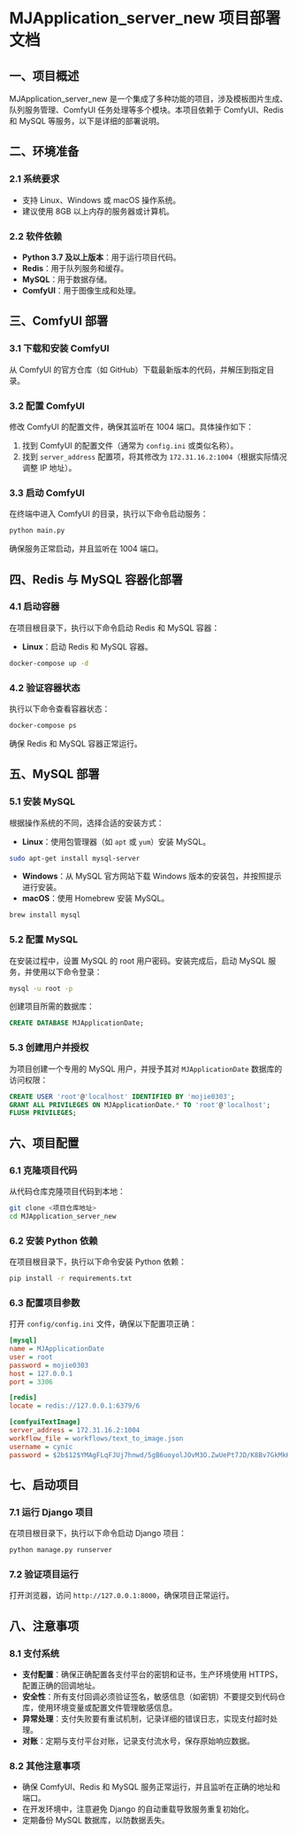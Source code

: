 # MJApplication_server_new 项目部署文档

## 一、项目概述
MJApplication_server_new 是一个集成了多种功能的项目，涉及模板图片生成、队列服务管理、ComfyUI 任务处理等多个模块。本项目依赖于 ComfyUI、Redis 和 MySQL 等服务，以下是详细的部署说明。

## 二、环境准备
### 2.1 系统要求
- 支持 Linux、Windows 或 macOS 操作系统。
- 建议使用 8GB 以上内存的服务器或计算机。

### 2.2 软件依赖
- **Python 3.7 及以上版本**：用于运行项目代码。
- **Redis**：用于队列服务和缓存。
- **MySQL**：用于数据存储。
- **ComfyUI**：用于图像生成和处理。

## 三、ComfyUI 部署
### 3.1 下载和安装 ComfyUI
从 ComfyUI 的官方仓库（如 GitHub）下载最新版本的代码，并解压到指定目录。

### 3.2 配置 ComfyUI
修改 ComfyUI 的配置文件，确保其监听在 1004 端口。具体操作如下：
1. 找到 ComfyUI 的配置文件（通常为 `config.ini` 或类似名称）。
2. 找到 `server_address` 配置项，将其修改为 `172.31.16.2:1004`（根据实际情况调整 IP 地址）。

### 3.3 启动 ComfyUI
在终端中进入 ComfyUI 的目录，执行以下命令启动服务：
```bash
python main.py
```
确保服务正常启动，并且监听在 1004 端口。

## 四、Redis 与 MySQL 容器化部署

### 4.1 启动容器
在项目根目录下，执行以下命令启动 Redis 和 MySQL 容器：
- **Linux**：启动 Redis 和 MySQL 容器。
```bash
docker-compose up -d
```
### 4.2 验证容器状态
执行以下命令查看容器状态：
```bash
docker-compose ps
```
确保 Redis 和 MySQL 容器正常运行。

## 五、MySQL 部署
### 5.1 安装 MySQL
根据操作系统的不同，选择合适的安装方式：
- **Linux**：使用包管理器（如 `apt` 或 `yum`）安装 MySQL。
```bash
sudo apt-get install mysql-server
```
- **Windows**：从 MySQL 官方网站下载 Windows 版本的安装包，并按照提示进行安装。
- **macOS**：使用 Homebrew 安装 MySQL。
```bash
brew install mysql
```

### 5.2 配置 MySQL
在安装过程中，设置 MySQL 的 root 用户密码。安装完成后，启动 MySQL 服务，并使用以下命令登录：
```bash
mysql -u root -p
```
创建项目所需的数据库：
```sql
CREATE DATABASE MJApplicationDate;
```

### 5.3 创建用户并授权
为项目创建一个专用的 MySQL 用户，并授予其对 `MJApplicationDate` 数据库的访问权限：
```sql
CREATE USER 'root'@'localhost' IDENTIFIED BY 'mojie0303';
GRANT ALL PRIVILEGES ON MJApplicationDate.* TO 'root'@'localhost';
FLUSH PRIVILEGES;
```

## 六、项目配置
### 6.1 克隆项目代码
从代码仓库克隆项目代码到本地：
```bash
git clone <项目仓库地址>
cd MJApplication_server_new
```

### 6.2 安装 Python 依赖
在项目根目录下，执行以下命令安装 Python 依赖：
```bash
pip install -r requirements.txt
```

### 6.3 配置项目参数
打开 `config/config.ini` 文件，确保以下配置项正确：
```ini
[mysql]
name = MJApplicationDate
user = root
password = mojie0303
host = 127.0.0.1
port = 3306

[redis]
locate = redis://127.0.0.1:6379/6

[comfyuiTextImage]
server_address = 172.31.16.2:1004
workflow_file = workflows/text_to_image.json
username = cynic
password = $2b$12$YMAgFLqFJUj7hnwd/5gB6uoyolJOvM3O.ZwUePt7JD/K8Bv7GkMkK
```

## 七、启动项目
### 7.1 运行 Django 项目
在项目根目录下，执行以下命令启动 Django 项目：
```bash
python manage.py runserver
```

### 7.2 验证项目运行
打开浏览器，访问 `http://127.0.0.1:8000`，确保项目正常运行。

## 八、注意事项
### 8.1 支付系统
- **支付配置**：确保正确配置各支付平台的密钥和证书，生产环境使用 HTTPS，配置正确的回调地址。
- **安全性**：所有支付回调必须验证签名，敏感信息（如密钥）不要提交到代码仓库，使用环境变量或配置文件管理敏感信息。
- **异常处理**：支付失败要有重试机制，记录详细的错误日志，实现支付超时处理。
- **对账**：定期与支付平台对账，记录支付流水号，保存原始响应数据。

### 8.2 其他注意事项
- 确保 ComfyUI、Redis 和 MySQL 服务正常运行，并且监听在正确的地址和端口。
- 在开发环境中，注意避免 Django 的自动重载导致服务重复初始化。
- 定期备份 MySQL 数据库，以防数据丢失。